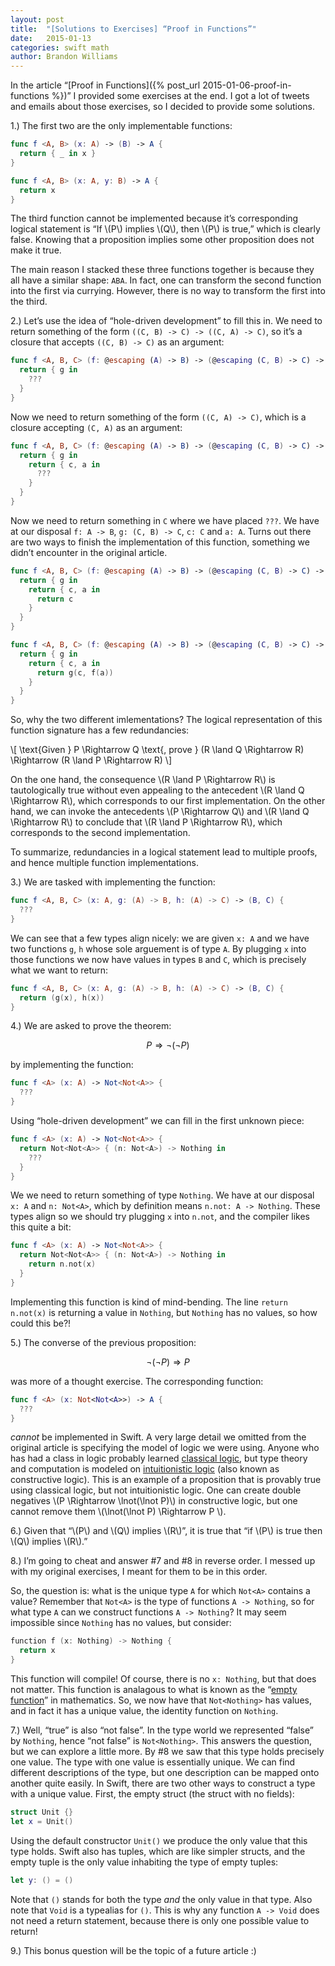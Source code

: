 ```yaml
---
layout: post
title:  "[Solutions to Exercises] “Proof in Functions”"
date:   2015-01-13
categories: swift math
author: Brandon Williams
---
```


In the article “[Proof in Functions]({% post_url 2015-01-06-proof-in-functions %})” I provided some exercises at the end. I got a lot of tweets and emails about those exercises, so I decided to provide some solutions.

1.) The first two are the only implementable functions:

```swift
func f <A, B> (x: A) -> (B) -> A {
  return { _ in x }
}

func f <A, B> (x: A, y: B) -> A {
  return x
}
```

The third function cannot be implemented because it’s corresponding logical statement is “If \\(P\\) implies \\(Q\\), then \\(P\\) is true,” which is clearly false. Knowing that a proposition implies some other proposition does not make it true.

The main reason I stacked these three functions together is because they all have a similar shape: `ABA`. In fact, one can transform the second function into the first via currying. However, there is no way to transform the first into the third.

2.) Let’s use the idea of “hole-driven development” to fill this in. We need to return something of the form `((C, B) -> C) -> ((C, A) -> C)`, so it’s a closure that accepts `((C, B) -> C)` as an argument:

```swift
func f <A, B, C> (f: @escaping (A) -> B) -> (@escaping (C, B) -> C) -> ((C, A) -> C) {
  return { g in
    ???
  }
}
```

Now we need to return something of the form `((C, A) -> C)`, which is a closure accepting `(C, A)` as an argument:

```swift
func f <A, B, C> (f: @escaping (A) -> B) -> (@escaping (C, B) -> C) -> ((C, A) -> C) {
  return { g in
    return { c, a in
      ???
    }
  }
}
```

Now we need to return something in `C` where we have placed `???`. We have at our disposal `f: A -> B`, `g: (C, B) -> C`, `c: C` and `a: A`. Turns out there are two ways to finish the implementation of this function, something we didn’t encounter in the original article.

```swift
func f <A, B, C> (f: @escaping (A) -> B) -> (@escaping (C, B) -> C) -> ((C, A) -> C) {
  return { g in
    return { c, a in
      return c
    }
  }
}

func f <A, B, C> (f: @escaping (A) -> B) -> (@escaping (C, B) -> C) -> ((C, A) -> C) {
  return { g in
    return { c, a in
      return g(c, f(a))
    }
  }
}
```

So, why the two different imlementations? The logical representation of this function signature has a few redundancies:

\\[
  \text{Given } P \Rightarrow Q \text{, prove } (R \land Q \Rightarrow R) \Rightarrow (R \land P \Rightarrow R)
\\]

On the one hand, the consequence \\(R \land P \Rightarrow R\\) is tautologically true without even appealing to the antecedent \\(R \land Q \Rightarrow R\\), which corresponds to our first implementation. On the other hand, we can invoke the antecedents \\(P \Rightarrow Q\\) and \\(R \land Q \Rightarrow R\\) to conclude that \\(R \land P \Rightarrow R\\), which corresponds to the second implementation.

To summarize, redundancies in a logical statement lead to multiple proofs, and hence multiple function implementations.

3.) We are tasked with implementing the function:

```swift
func f <A, B, C> (x: A, g: (A) -> B, h: (A) -> C) -> (B, C) {
  ???
}
```

We can see that a few types align nicely: we are given `x: A` and we have two functions `g`, `h` whose sole arguement is of type `A`. By plugging `x` into those functions we now have values in types `B` and `C`, which is precisely what we want to return:

```swift
func f <A, B, C> (x: A, g: (A) -> B, h: (A) -> C) -> (B, C) {
  return (g(x), h(x))
}
```

4.) We are asked to prove the theorem:

$$ P \Rightarrow \lnot(\lnot P) $$

by implementing the function:

```swift
func f <A> (x: A) -> Not<Not<A>> {
  ???
}
```

Using “hole-driven development” we can fill in the first unknown piece:

```swift
func f <A> (x: A) -> Not<Not<A>> {
  return Not<Not<A>> { (n: Not<A>) -> Nothing in
    ???
  }
}
```

We we need to return something of type `Nothing`. We have at our disposal `x: A` and `n: Not<A>`, which by definition means `n.not: A -> Nothing`. These types align so we should try plugging `x` into `n.not`, and the compiler likes this quite a bit:

```swift
func f <A> (x: A) -> Not<Not<A>> {
  return Not<Not<A>> { (n: Not<A>) -> Nothing in
    return n.not(x)
  }
}
```

Implementing this function is kind of mind-bending. The line `return n.not(x)` is returning a value in `Nothing`, but `Nothing` has no values, so how could this be?!

5.) The converse of the previous proposition:

$$ \lnot(\lnot P) \Rightarrow P $$

was more of a thought exercise. The corresponding function:

```swift
func f <A> (x: Not<Not<A>>) -> A {
  ???
}
```

*cannot* be implemented in Swift. A very large detail we omitted from the original article is specifying the model of logic we were using. Anyone who has had a class in logic probably learned [classical logic](http://en.wikipedia.org/wiki/Classical_logic), but type theory and computation is modeled on [intuitionistic logic](http://en.wikipedia.org/wiki/Intuitionistic_logic) (also known as constructive logic). This is an example of a proposition that is provably true using classical logic, but not intuitionistic logic. One can create double negatives \\(P \Rightarrow \lnot(\lnot P)\\) in constructive logic, but one cannot remove them \\(\lnot(\lnot P) \Rightarrow P \\).

6.) Given that “\\(P\\) and \\(Q\\) implies \\(R\\)”, it is true that “if \\(P\\) is true then \\(Q\\) implies \\(R\\).”

8.) I’m going to cheat and answer #7 and #8 in reverse order. I messed up with my original exercises, I meant for them to be in this order.

So, the question is: what is the unique type `A` for which `Not<A>` contains a value? Remember that `Not<A>` is the type of functions `A -> Nothing`, so for what type `A` can we construct functions `A -> Nothing`? It may seem impossible since `Nothing` has no values, but consider:

```swift
function f (x: Nothing) -> Nothing {
  return x
}
```

This function will compile! Of course, there is no `x: Nothing`, but that does not matter. This function is analagous to what is known as the “[empty function](http://en.wikipedia.org/wiki/Empty_function)” in mathematics. So, we now have that `Not<Nothing>` has values, and in fact it has a unique value, the identity function on `Nothing`.

7.) Well, “true” is also “not false”. In the type world we represented “false” by `Nothing`, hence “not false” is `Not<Nothing>`. This answers the question, but we can explore a little more. By #8 we saw that this type holds precisely one value. The type with one value is essentially unique. We can find different descriptions of the type, but one description can be mapped onto another quite easily. In Swift, there are two other ways to construct a type with a unique value. First, the empty struct (the struct with no fields):

```swift
struct Unit {}
let x = Unit()
```

Using the default constructor `Unit()` we produce the only value that this type holds. Swift also has tuples, which are like simpler structs, and the empty tuple is the only value inhabiting the type of empty tuples:

```swift
let y: () = ()
```

Note that `()` stands for both the type *and* the only value in that type. Also note that `Void` is a typealias for `()`. This is why any function `A -> Void` does not need a return statement, because there is only one possible value to return!

9.) This bonus question will be the topic of a future article :)
